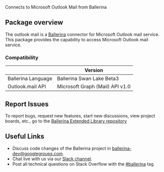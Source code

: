 Connects to Microsoft Outlook Mail from Ballerina
## Package overview
The outlook mail is a [Ballerina](https://ballerina.io/) connector for Microsoft Outlook mail service.
This package provides the capability to access Microsoft Outlook mail service.
### Compatibility
|                               | Version                              |
|-------------------------------|--------------------------------------|
| Ballerina Language            | Ballerina Swan Lake Beta3            |
| Outlook.mail API              | Microsoft Graph (Mail) API v1.0      |

## Report Issues
To report bugs, request new features, start new discussions, view project boards, etc., go to the [Ballerina Extended Library repository](https://github.com/ballerina-platform/ballerina-extended-library)

## Useful Links
- Discuss code changes of the Ballerina project in [ballerina-dev@googlegroups.com](mailto:ballerina-dev@googlegroups.com).
- Chat live with us via our [Slack channel](https://ballerina.io/community/slack/).
- Post all technical questions on Stack Overflow with the [#ballerina](https://stackoverflow.com/questions/tagged/ballerina) tag
